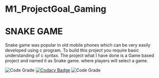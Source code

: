 # M1_ProjectGoal_Gaming
# SNAKE GAME
Snake game was popular in old mobile phones which can be very easily developed using c program. To build this project you require basic understanding of c syntax. The project what I have done is a Game based project and named it as Snake game. where players will select a game.

![Code Grade](https://api.codiga.io/project/31205/score/svg)
[![Codacy Badge](https://app.codacy.com/project/badge/Grade/4b78222d721d40459662d0737e3584b7)](https://www.codacy.com/gh/Abishek2208//dashboard?utm_source=github.com&amp;utm_medium=referral&amp;utm_content=Abishek2208/M1_SNAKE-GAME_GAME&amp;utm_campaign=Badge_Grade)
![Code Grade](https://api.codiga.io/project/31205/status/svg)
